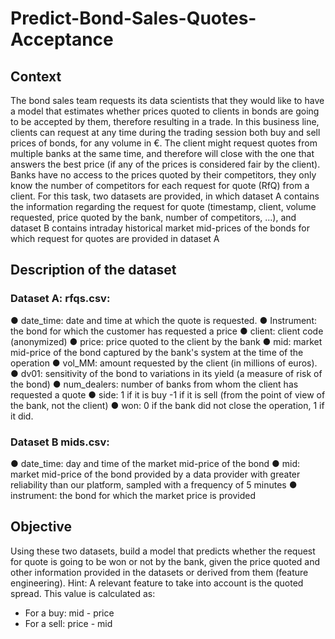 # Predict-Bond-Sales-Quotes-Acceptance

<pyspark based implementation>

## Context

The bond sales team requests its data scientists that they would like to have a model that
estimates whether prices quoted to clients in bonds are going to be accepted by them,
therefore resulting in a trade. In this business line, clients can request at any time during the
trading session both buy and sell prices of bonds, for any volume in €. The client might
request quotes from multiple banks at the same time, and therefore will close with the one
that answers the best price (if any of the prices is considered fair by the client). Banks have
no access to the prices quoted by their competitors, they only know the number of
competitors for each request for quote (RfQ) from a client.
For this task, two datasets are provided, in which dataset A contains the information
regarding the request for quote (timestamp, client, volume requested, price quoted by the
bank, number of competitors, …), and dataset B contains intraday historical market
mid-prices of the bonds for which request for quotes are provided in dataset A

## Description of the dataset

### Dataset A: rfqs.csv:
● date_time: date and time at which the quote is requested.
● Instrument: the bond for which the customer has requested a price
● client: client code (anonymized)
● price: price quoted to the client by the bank
● mid: market mid-price of the bond captured by the bank's system at the time of the
operation
● vol_MM: amount requested by the client (in millions of euros).
● dv01: sensitivity of the bond to variations in its yield (a measure of risk of the bond)
● num_dealers: number of banks from whom the client has requested a quote
● side: 1 if it is buy -1 if it is sell (from the point of view of the bank, not the client)
● won: 0 if the bank did not close the operation, 1 if it did.

### Dataset B mids.csv:
● date_time: day and time of the market mid-price of the bond
● mid: market mid-price of the bond provided by a data provider with greater reliability
than our platform, sampled with a frequency of 5 minutes
● instrument: the bond for which the market price is provided


## Objective

Using these two datasets, build a model that predicts whether the request for quote is going
to be won or not by the bank, given the price quoted and other information provided in the
datasets or derived from them (feature engineering).
Hint: A relevant feature to take into account is the quoted spread. This value is calculated as:
- For a buy: mid - price
- For a sell: price - mid


